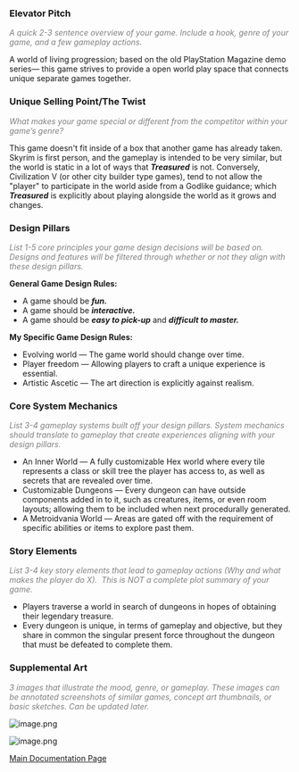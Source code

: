 ### **Elevator Pitch**

<span style="color: grey; font-style: italic">A quick 2-3 sentence overview of your game. Include a hook, genre of your game, and a few gameplay actions.</span>

A world of living progression; based on the old PlayStation Magazine demo series— this game strives to provide a open world play space that connects unique separate games together.

### **Unique Selling Point/The Twist**

<span style="color: grey; font-style: italic">What makes your game special or different from the competitor within your game’s genre?</span>

This game doesn't fit inside of a box that another game has already taken. Skyrim is first person, and the gameplay is intended to be very similar, but the world is static in a lot of ways that ***Treasured*** is not. 
Conversely, Civilization V (or other city builder type games), tend to not allow the "player" to participate in the world aside from a Godlike guidance; which ***Treasured*** is explicitly about playing alongside the world as it grows and changes.
### **Design Pillars**

<span style="color: grey; font-style: italic">List 1-5 core principles your game design decisions will be based on. Designs and features will be filtered through whether or not they align with these design pillars.</span>

**General Game Design Rules:**

- A game should be _**fun.**_
- A game should be _**interactive.**_
- A game should be _**easy to pick-up**_ and _**difficult to master.**_

**My Specific Game Design Rules:**

- Evolving world — The game world should change over time.
- Player freedom — Allowing players to craft a unique experience is essential.
- Artistic Ascetic — The art direction is explicitly against realism.

### **Core System Mechanics**

<span style="color: grey; font-style: italic">List 3-4 gameplay systems built off your design pillars. System mechanics should translate to gameplay that create experiences aligning with your design pillars.</span>

- An Inner World — A fully customizable Hex world where every tile represents a class or skill tree the player has access to, as well as secrets that are revealed over time.
- Customizable Dungeons — Every dungeon can have outside components added in to it, such as creatures, items, or even room layouts; allowing them to be included when next procedurally generated.
- A Metroidvania World — Areas are gated off with the requirement of specific abilities or items to explore past them.

### **Story Elements**

<span style="color: grey; font-style: italic">List 3-4 key story elements that lead to gameplay actions (Why and what makes the player do X).  This is NOT a complete plot summary of your game.</span>

- Players traverse a world in search of dungeons in hopes of obtaining their legendary treasure.
- Every dungeon is unique, in terms of gameplay and objective, but they share in common the singular present force throughout the dungeon that must be defeated to complete them.

### **Supplemental Art**

<span style="color: grey; font-style: italic">3 images that illustrate the mood, genre, or gameplay. These images can be annotated screenshots of similar games, concept art thumbnails, or basic sketches. Can be updated later.</span>

![image.png](https://prod-files-secure.s3.us-west-2.amazonaws.com/a6d8e8b6-bcdb-447f-8fed-005c0c617cf7/49b024ee-16ac-4efc-8b3a-a2f6b5132601/image.png)

![image.png](https://prod-files-secure.s3.us-west-2.amazonaws.com/a6d8e8b6-bcdb-447f-8fed-005c0c617cf7/a1836c7a-99ea-48bc-8045-ef023aa7898e/image.png)

[Main Documentation Page](./Main_Documentation_Page.md)
